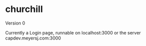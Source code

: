 # churchill

Version 0

Currently a Login page, runnable on localhost:3000
or the server capdev.meyersj.com:3000